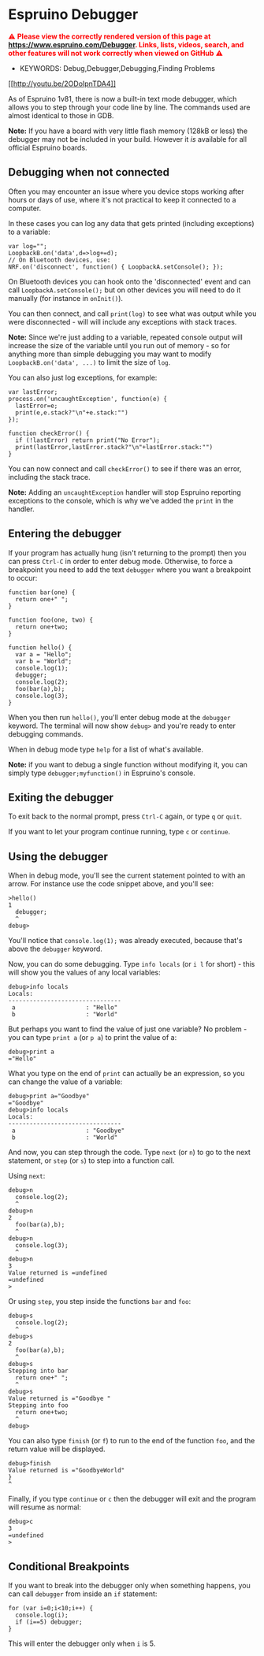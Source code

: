 <!--- Copyright (c) 2015 Gordon Williams, Pur3 Ltd. See the file LICENSE for copying permission. -->
Espruino Debugger
===============

<span style="color:red">:warning: **Please view the correctly rendered version of this page at https://www.espruino.com/Debugger. Links, lists, videos, search, and other features will not work correctly when viewed on GitHub** :warning:</span>

* KEYWORDS: Debug,Debugger,Debugging,Finding Problems

[[http://youtu.be/2ODoIpnTDA4]]

As of Espruino 1v81, there is now a built-in text mode debugger, which allows you to step through your code line by line. The commands used are almost identical to those in GDB.

**Note:** If you have a board with very little flash memory (128kB or less) the debugger may not be included in your build. However it *is* available for all official Espruino boards.


Debugging when not connected
----------------------------

Often you may encounter an issue where you device stops working after hours or days of use, where it's not practical to keep it connected to a computer.

In these cases you can log any data that gets printed (including exceptions) to a variable:

```
var log="";
LoopbackB.on('data',d=>log+=d);
// On Bluetooth devices, use:
NRF.on('disconnect', function() { LoopbackA.setConsole(); }); 
```

On Bluetooth devices you can hook onto the 'disconnected' event and can call `LoopbackA.setConsole();` but on other devices you will need to do it manually (for instance in `onInit()`).

You can then connect, and call `print(log)` to see what was output while you were disconnected - will will include any exceptions with stack traces.

**Note:** Since we're just adding to a variable, repeated console output will increase the size of the variable until you run out of memory - so for anything more than simple debugging you may want to modify `LoopbackB.on('data', ...)` to limit the size of `log`.

You can also just log exceptions, for example:

```
var lastError;
process.on('uncaughtException', function(e) { 
  lastError=e; 
  print(e,e.stack?"\n"+e.stack:"")
});

function checkError() {
  if (!lastError) return print("No Error");
  print(lastError,lastError.stack?"\n"+lastError.stack:"")
}
```

You can now connect and call `checkError()` to see if there was an error, including the stack trace.

**Note:** Adding an `uncaughtException` handler will stop Espruino reporting exceptions to the console, which is why we've added the `print` in the handler.


Entering the debugger
-------------------

If your program has actually hung (isn't returning to the prompt) then you can press `Ctrl-C` in order to enter debug mode. Otherwise, to force a breakpoint you need to add the text `debugger` where you want a breakpoint to occur:

```
function bar(one) {
  return one+" ";
}

function foo(one, two) {
  return one+two;
}

function hello() {
  var a = "Hello";
  var b = "World";
  console.log(1);
  debugger;
  console.log(2);
  foo(bar(a),b);
  console.log(3);
}
```

When you then run `hello()`, you'll enter debug mode at the `debugger` keyword. The terminal will now show `debug>` and you're ready to enter debugging commands.

When in debug mode type `help` for a list of what's available.

**Note:** if you want to debug a single function without modifying it, you can simply type `debugger;myfunction()` in Espruino's console.

Exiting the debugger
------------------

To exit back to the normal prompt, press `Ctrl-C` again, or type `q` or `quit`.

If you want to let your program continue running, type `c` or `continue`.


Using the debugger
----------------

When in debug mode, you'll see the current statement pointed to with an arrow. For instance use the code snippet above, and you'll see:

```
>hello()
1
  debugger;
  ^
debug> 
```

You'll notice that `console.log(1);` was already executed, because that's above the `debugger` keyword.

Now, you can do some debugging. Type `info locals` (or `i l` for short) - this will show you the values of any local variables:

```
debug>info locals
Locals:
--------------------------------
 a                    : "Hello"
 b                    : "World"
```

But perhaps you want to find the value of just one variable? No problem - you can type `print a` (or `p a`) to print the value of a:

```
debug>print a
="Hello"
```

What you type on the end of `print` can actually be an expression, so you can change the value of a variable:

```
debug>print a="Goodbye"
="Goodbye"
debug>info locals
Locals:
--------------------------------
 a                    : "Goodbye"
 b                    : "World"
```

And now, you can step through the code. Type `next` (or `n`) to go to the next statement, or `step` (or `s`) to step into a function call.

Using `next`:

```
debug>n
  console.log(2);
  ^
debug>n
2
  foo(bar(a),b);
  ^
debug>n
  console.log(3);
  ^
debug>n
3
Value returned is =undefined
=undefined
> 
```

Or using `step`, you step inside the functions `bar` and `foo`:

```
debug>s
  console.log(2);
  ^
debug>s
2
  foo(bar(a),b);
  ^
debug>s
Stepping into bar
  return one+" ";
  ^
debug>s
Value returned is ="Goodbye "
Stepping into foo
  return one+two;
  ^
debug>
```

You can also type `finish` (or `f`) to run to the end of the function `foo`, and the return value will be displayed.

```
debug>finish
Value returned is ="GoodbyeWorld"
}
^
```

Finally, if you type `continue` or `c` then the debugger will exit and the program will resume as normal:

```
debug>c
3
=undefined
>
```

Conditional Breakpoints
---------------------

If you want to break into the debugger only when something happens, you can call `debugger` from inside an `if` statement:

```
for (var i=0;i<10;i++) {
  console.log(i);
  if (i==5) debugger;
}
```

This will enter the debugger only when `i` is 5.

